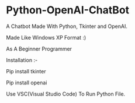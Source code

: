 # Python-OpenAI-ChatBot

A Chatbot Made With Python, Tkinter and OpenAI.

Made Like Windows XP Format :)

As A Beginner Programmer

Installation :- 

Pip install tkinter 

Pip install openai  

Use VSC(Visual Studio Code) To Run Python File.
